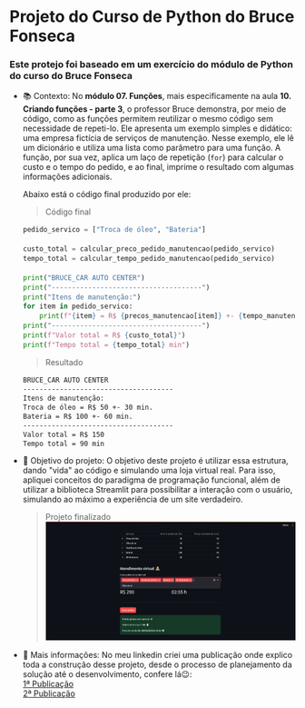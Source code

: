 # Projeto do Curso de Python do Bruce Fonseca
### Este protejo foi baseado em um exercício do módulo de Python do curso do Bruce Fonseca
- 📚 Contexto: No **módulo 07. Funções**, mais especificamente na aula **10. Criando funções - parte 3**, o professor Bruce demonstra, por meio de código, como as funções permitem reutilizar o mesmo código sem necessidade de repeti-lo. Ele apresenta um exemplo simples e didático: uma empresa fictícia de serviços de manutenção. Nesse exemplo, ele lê um dicionário e utiliza uma lista como parâmetro para uma função. A função, por sua vez, aplica um laço de repetição (`for`) para calcular o custo e o tempo do pedido, e ao final, imprime o resultado com algumas informações adicionais.

    Abaixo está o código final produzido por ele:

    > Código final
    ```python
    pedido_servico = ["Troca de óleo", "Bateria"]
    
    custo_total = calcular_preco_pedido_manutencao(pedido_servico)
    tempo_total = calcular_tempo_pedido_manutencao(pedido_servico)
    
    print("BRUCE_CAR AUTO CENTER")
    print("-------------------------------------")
    print("Itens de manutenção:")
    for item in pedido_servico:
        print(f"{item} = R$ {precos_manutencao[item]} +- {tempo_manutencao[item]} min.")
    print("-------------------------------------")
    print(f"Valor total = R$ {custo_total}")
    print(f"Tempo total = {tempo_total} min")
    ```
    > Resultado
    ```
    BRUCE_CAR AUTO CENTER
    -------------------------------------
    Itens de manutenção:
    Troca de óleo = R$ 50 +- 30 min.
    Bateria = R$ 100 +- 60 min.
    -------------------------------------
    Valor total = R$ 150
    Tempo total = 90 min
    ```
- 🎯 Objetivo do projeto: O objetivo deste projeto é utilizar essa estrutura, dando "vida" ao código e simulando uma loja virtual real. Para isso, apliquei conceitos do paradigma de programação funcional, além de utilizar a biblioteca Streamlit para possibilitar a interação com o usuário, simulando ao máximo a experiência de um site verdadeiro.
    > Projeto finalizado
      ![Imagem do projeto finalizado](Projeto%20Streamlit%20finalizado.png)
- 🔗 Mais informações: No meu linkedin criei uma publicação onde explico toda a construção desse projeto, desde o processo de planejamento da solução até o desenvolvimento, confere lá😉: <br>
      [1ª Publicação](https://www.linkedin.com/posts/bruno-pereira-de-oliveira_ol%C3%A1-rede-depois-de-pouco-mais-de-2-meses-activity-7202726667612524544-kAHE?utm_source=share&utm_medium=member_desktop) <br>
      [2ª Publicação](https://www.linkedin.com/posts/bruno-pereira-de-oliveira_streamlit-python-activity-7205251367060283394-BHD2?utm_source=share&utm_medium=member_desktop) <br>

